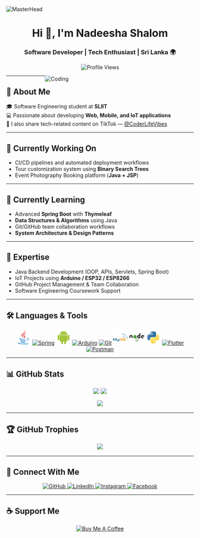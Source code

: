 ![MasterHead](https://camo.githubusercontent.com/c4a36e4d785abf0d18994460af182ce55df8155200dfe51bb0c9ea3b00cf194c/68747470733a2f2f696e646f616e616c79746963612e636f6d2f7374617469632f696d616765732f62616e6e6572722e676966)

<h1 align="center">Hi 👋, I'm Nadeesha Shalom</h1>
<h3 align="center">Software Developer | Tech Enthusiast | Sri Lanka 🌍</h3>

<p align="center">
  <img src="https://komarev.com/ghpvc/?username=Nadeesha-D-Shalom&label=Profile%20Views&color=0e75b6&style=flat" alt="Profile Views" />
</p>

<img align="right" alt="Coding" width="400" src="https://camo.githubusercontent.com/2366b34bb903c09617990fb5fff4622f3e941349e846ddb7e73df872a9d21233/68747470733a2f2f63646e2e6472696262626c652e636f6d2f75736572732f3733303730332f73637265656e73686f74732f363538313234332f6176656e746f2e676966">

---

## 💫 About Me
🎓 Software Engineering student at **SLIIT**  
💻 Passionate about developing **Web, Mobile, and IoT applications**  
🎥 I also share tech-related content on TikTok — [@CoderLifeVibes](https://www.tiktok.com/@coderlifevibes)  

---

## 🔭 Currently Working On
- CI/CD pipelines and automated deployment workflows  
- Tour customization system using **Binary Search Trees**  
- Event Photography Booking platform (**Java + JSP**)  

---

## 🌱 Currently Learning
- Advanced **Spring Boot** with **Thymeleaf**  
- **Data Structures & Algorithms** using Java  
- Git/GitHub team collaboration workflows  
- **System Architecture & Design Patterns**  

---

## 💬 Expertise
- Java Backend Development (OOP, APIs, Servlets, Spring Boot)  
- IoT Projects using **Arduino / ESP32 / ESP8266**  
- GitHub Project Management & Team Collaboration  
- Software Engineering Coursework Support  

---

## 🛠️ Languages & Tools
<p align="center">
  <a href="https://www.java.com"><img src="https://raw.githubusercontent.com/devicons/devicon/master/icons/java/java-original.svg" alt="Java" width="40" height="40"/></a>
  <a href="https://spring.io/"><img src="https://www.vectorlogo.zone/logos/springio/springio-icon.svg" alt="Spring" width="40" height="40"/></a>
  <a href="https://developer.android.com"><img src="https://raw.githubusercontent.com/devicons/devicon/master/icons/android/android-original.svg" alt="Android" width="40" height="40"/></a>
  <a href="https://www.arduino.cc/"><img src="https://cdn.worldvectorlogo.com/logos/arduino-1.svg" alt="Arduino" width="40" height="40"/></a>
  <a href="https://git-scm.com/"><img src="https://www.vectorlogo.zone/logos/git-scm/git-scm-icon.svg" alt="Git" width="40" height="40"/></a>
  <a href="https://www.mysql.com/"><img src="https://raw.githubusercontent.com/devicons/devicon/master/icons/mysql/mysql-original-wordmark.svg" alt="MySQL" width="40" height="40"/></a>
  <a href="https://nodejs.org/"><img src="https://raw.githubusercontent.com/devicons/devicon/master/icons/nodejs/nodejs-original-wordmark.svg" alt="NodeJS" width="40" height="40"/></a>
  <a href="https://www.python.org"><img src="https://raw.githubusercontent.com/devicons/devicon/master/icons/python/python-original.svg" alt="Python" width="40" height="40"/></a>
  <a href="https://flutter.dev"><img src="https://www.vectorlogo.zone/logos/flutterio/flutterio-icon.svg" alt="Flutter" width="40" height="40"/></a>
  <a href="https://www.postman.com/"><img src="https://www.vectorlogo.zone/logos/getpostman/getpostman-icon.svg" alt="Postman" width="40" height="40"/></a>
</p>

---

## 📊 GitHub Stats
<p align="center">
  <img src="https://github-readme-stats.vercel.app/api?username=Nadeesha-D-Shalom&theme=dark&hide_border=false&show_icons=true" height="180"/>
  <img src="https://nirzak-streak-stats.vercel.app/?user=Nadeesha-D-Shalom&theme=dark&hide_border=false" height="180"/>
</p>

<p align="center">
  <img src="https://github-readme-stats.vercel.app/api/top-langs/?username=Nadeesha-D-Shalom&theme=dark&hide_border=false&layout=compact" height="150"/>
</p>

---

## 🏆 GitHub Trophies
<p align="center">
  <img src="https://github-profile-trophy.vercel.app/?username=Nadeesha-D-Shalom&theme=radical&no-frame=false&no-bg=true&margin-w=4"/>
</p>

---

## 🤝 Connect With Me
<p align="center">
  <a href="https://github.com/Nadeesha-D-Shalom" target="_blank">
    <img src="https://cdn.jsdelivr.net/gh/simple-icons/simple-icons/icons/github.svg" alt="GitHub" height="40" width="40" />
  </a>
  <a href="https://www.linkedin.com/in/nadeesha-shalom-a5a2a4251/" target="_blank">
    <img src="https://cdn.jsdelivr.net/gh/simple-icons/simple-icons/icons/linkedin.svg" alt="LinkedIn" height="40" width="40" />
  </a>
  <a href="https://www.instagram.com/nadeesha_d_shalom" target="_blank">
    <img src="https://cdn.jsdelivr.net/gh/simple-icons/simple-icons/icons/instagram.svg" alt="Instagram" height="40" width="40" />
  </a>
  <a href="https://www.facebook.com/profile.php?id=100009164177872" target="_blank">
    <img src="https://cdn.jsdelivr.net/gh/simple-icons/simple-icons/icons/facebook.svg" alt="Facebook" height="40" width="40" />
  </a>
</p>

---

## ☕ Support Me
<p align="center">
  <a href="https://buymeacoffee.com/nadeeshashalom">
    <img src="https://cdn.buymeacoffee.com/buttons/v2/default-yellow.png" height="50" width="210" alt="Buy Me A Coffee"/>
  </a>
</p>
